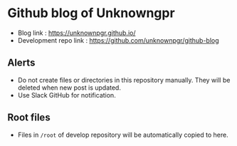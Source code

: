 # Github blog of Unknowngpr

- Blog link : https://unknownpgr.github.io/
- Development repo link : https://github.com/unknownpgr/github-blog

## Alerts

- Do not create files or directories in this repository manually. They will be deleted when new post is updated.
- Use Slack GitHub for notification.

## Root files

- Files in `/root` of develop repository will be automatically copied to here.

